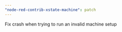 ```yaml
---
"node-red-contrib-xstate-machine": patch
---
```


Fix crash when trying to run an invalid machine setup
